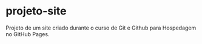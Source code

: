 # projeto-site
 Projeto de um site criado durante o curso de Git e Github para Hospedagem no GitHub Pages.
